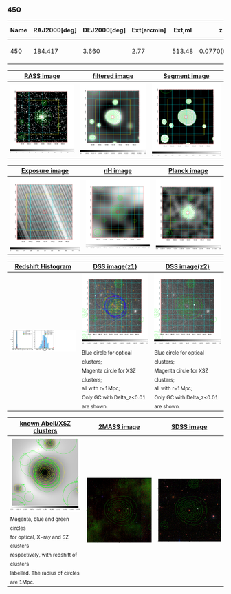 <div STYLE="page-break-after: always;"></div>

### 450

|Name|RAJ2000[deg]|DEJ2000[deg] |Ext[arcmin]| Ext,ml | z | z_src| C|GC(XSZ,Delta_z<0.01)| GC(OPT,Delta_z<0.01)|GC| R_sig[arcmin] | R500[arcmin] | R500[Mpc]| CRsig[c/s] | CR500[c/s] |L500[1E44 erg/s]|F500[1E-12 erg/s/cm^2]| M500[1E14 Msun]|Tx[keV]|Cnt_sig|Beta|Rc[arcmin]|Comment|Alias|
|---|---|---|---|---|---|------|---|--------|---------|----------|---|---|---|---|---|---|---|---|---|---|---|---|---|---|
|450| 184.417| 3.660| 2.77| 513.48| 0.0770(0.005)| z1, z_xsz| B| F20, MCXC| N, W, Zw| F20, MCXC, N, W| 11.725| 12.665| 1.108| 0.917(0.056)| 0.929(0.056)| 2.670(0.074)| 18.332(0.505)| 4.16(0.06)| 5.29(0.05)| 394.8| 0.966(-0.047+0.025)| 5.662(-0.313+0.222)| -| k345|

|[RASS image](../image/450/450_img.pdf)|[filtered image](../image/450/450_fil.pdf)|[Segment image](../image/450/450_seg.pdf)|
|-------------------|--------------------|-------------------|
| <img src="../image/450/450_img.png" width="300">  | <img src="../image/450/450_fil.png" width="300">   | <img src="../image/450/450_seg.png" width="300">  |

|[Exposure image](../image/450/450_mex.pdf)| [nH image](../image/450/450_nh.pdf)| [Planck image](../image/450/450_p.pdf)|
|-------------------|--------------------|-------------------|
|<img src="../image/450/450_mex.png" width="300">   | <img src="../image/450/450_nh.png" width="300">    | <img src="../image/450/450_p.png" width="300"> |

|[Redshift Histogram](../image/450/450_zg.pdf) | [DSS image(z1)](../image/450/450_dss_z1.pdf)      |  [DSS image(z2)](../image/450/450_dss_z2.pdf)    |
|-------------------|--------------------|-------------------|
|<img src="../image/450/450_zg.png" width="300"> |<img src="../image/450/450_dss_z1.png" width="300"> <sub><br>Blue circle for optical clusters; <br>Magenta circle for XSZ clusters; <br>all with r=1Mpc; <br>Only GC with Delta_z<0.01 are shown. </sub>| <img src="../image/450/450_dss_z2.png" width="300"><sub><br>Blue circle for optical clusters; <br>Magenta circle for XSZ clusters; <br>all with r=1Mpc; <br>Only GC with Delta_z<0.01 are shown. </sub> |

|[known Abell/XSZ clusters](../image/450/450_gc.pdf) | [2MASS image](../image/450/450_2mass.pdf)      |[SDSS image](../image/450/450_sdss.pdf)   |
|-------------------|-------------------|-------------------|
|<img src=../image/450/450_gc.png width="300"> <br><sub>Magenta, blue and green circles <br>for optical, X-ray and SZ clusters <br>respectively, with redshift of clusters <br>labelled. The radius of circles <br>are 1Mpc.</sub>|<img src="../image/450/450_2mass.png" width="300">  | <img src="../image/450/450_sdss.png" width="300">  |




